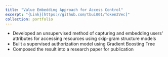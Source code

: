 ```yaml
---
title: "Value Embedding Approach for Access Control"
excerpt: "{Link}[https://github.com/tbui001/Token2Vec]"
collection: portfolio
---
```

* Developed an unsupervised method of capturing and embedding users' attributes for accessing resources using skip-gram structure models
* Built a supervised authorization model using Gradient Boosting Tree
* Composed the result into a research paper for publication
